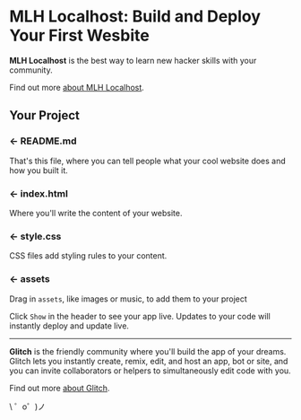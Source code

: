 MLH Localhost: Build and Deploy Your First Wesbite
=================

**MLH Localhost** is the best way to learn new hacker skills with your community. 

Find out more [about MLH Localhost](localhost.mlh.io). 

Your Project
------------

### ← README.md

That's this file, where you can tell people what your cool website does and how you built it.

### ← index.html

Where you'll write the content of your website. 

### ← style.css

CSS files add styling rules to your content.

### ← assets

Drag in `assets`, like images or music, to add them to your project

Click `Show` in the header to see your app live. Updates to your code will instantly deploy and update live.

-------------------
**Glitch** is the friendly community where you'll build the app of your dreams. Glitch lets you instantly create, remix, edit, and host an app, bot or site, and you can invite collaborators or helpers to simultaneously edit code with you.

Find out more [about Glitch](https://glitch.com/about).

\ ゜o゜)ノ
